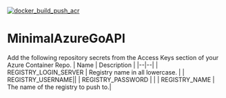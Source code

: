 [![docker_build_push_acr](https://github.com/gregyjames/MinimalAzureGoAPI/actions/workflows/deploy.yml/badge.svg?branch=main)](https://github.com/gregyjames/MinimalAzureGoAPI/actions/workflows/deploy.yml)

# MinimalAzureGoAPI

Add the following repository secrets from the Access Keys section of your Azure Container Repo. 
| Name | Description  |
|--|--|
| REGISTRY_LOGIN_SERVER | Registry name in all lowercase. |
| REGISTRY_USERNAME||
| REGISTRY_PASSWORD | |
| REGISTRY_NAME | The name of the registry to push to.|